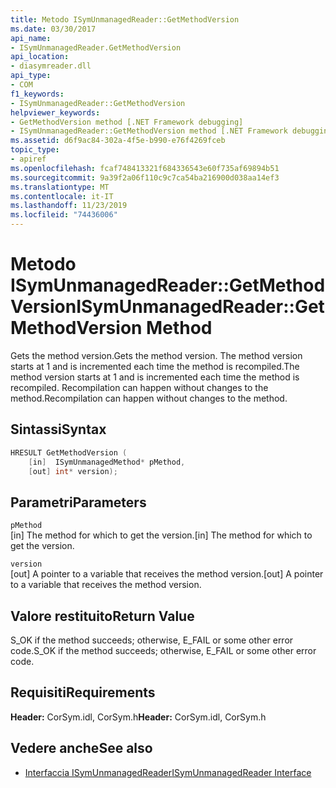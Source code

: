 ```yaml
---
title: Metodo ISymUnmanagedReader::GetMethodVersion
ms.date: 03/30/2017
api_name:
- ISymUnmanagedReader.GetMethodVersion
api_location:
- diasymreader.dll
api_type:
- COM
f1_keywords:
- ISymUnmanagedReader::GetMethodVersion
helpviewer_keywords:
- GetMethodVersion method [.NET Framework debugging]
- ISymUnmanagedReader::GetMethodVersion method [.NET Framework debugging]
ms.assetid: d6f9ac84-302a-4f5e-b990-e76f4269fceb
topic_type:
- apiref
ms.openlocfilehash: fcaf748413321f684336543e60f735af69894b51
ms.sourcegitcommit: 9a39f2a06f110c9c7ca54ba216900d038aa14ef3
ms.translationtype: MT
ms.contentlocale: it-IT
ms.lasthandoff: 11/23/2019
ms.locfileid: "74436006"
---
```

# <a name="isymunmanagedreadergetmethodversion-method"></a><span data-ttu-id="2b4fb-102">Metodo ISymUnmanagedReader::GetMethodVersion</span><span class="sxs-lookup"><span data-stu-id="2b4fb-102">ISymUnmanagedReader::GetMethodVersion Method</span></span>
<span data-ttu-id="2b4fb-103">Gets the method version.</span><span class="sxs-lookup"><span data-stu-id="2b4fb-103">Gets the method version.</span></span> <span data-ttu-id="2b4fb-104">The method version starts at 1 and is incremented each time the method is recompiled.</span><span class="sxs-lookup"><span data-stu-id="2b4fb-104">The method version starts at 1 and is incremented each time the method is recompiled.</span></span> <span data-ttu-id="2b4fb-105">Recompilation can happen without changes to the method.</span><span class="sxs-lookup"><span data-stu-id="2b4fb-105">Recompilation can happen without changes to the method.</span></span>  
  
## <a name="syntax"></a><span data-ttu-id="2b4fb-106">Sintassi</span><span class="sxs-lookup"><span data-stu-id="2b4fb-106">Syntax</span></span>  
  
```cpp  
HRESULT GetMethodVersion (  
    [in]  ISymUnmanagedMethod* pMethod,  
    [out] int* version);  
```  
  
## <a name="parameters"></a><span data-ttu-id="2b4fb-107">Parametri</span><span class="sxs-lookup"><span data-stu-id="2b4fb-107">Parameters</span></span>  
 `pMethod`  
 <span data-ttu-id="2b4fb-108">[in] The method for which to get the version.</span><span class="sxs-lookup"><span data-stu-id="2b4fb-108">[in] The method for which to get the version.</span></span>  
  
 `version`  
 <span data-ttu-id="2b4fb-109">[out] A pointer to a variable that receives the method version.</span><span class="sxs-lookup"><span data-stu-id="2b4fb-109">[out] A pointer to a variable that receives the method version.</span></span>  
  
## <a name="return-value"></a><span data-ttu-id="2b4fb-110">Valore restituito</span><span class="sxs-lookup"><span data-stu-id="2b4fb-110">Return Value</span></span>  
 <span data-ttu-id="2b4fb-111">S_OK if the method succeeds; otherwise, E_FAIL or some other error code.</span><span class="sxs-lookup"><span data-stu-id="2b4fb-111">S_OK if the method succeeds; otherwise, E_FAIL or some other error code.</span></span>  
  
## <a name="requirements"></a><span data-ttu-id="2b4fb-112">Requisiti</span><span class="sxs-lookup"><span data-stu-id="2b4fb-112">Requirements</span></span>  
 <span data-ttu-id="2b4fb-113">**Header:** CorSym.idl, CorSym.h</span><span class="sxs-lookup"><span data-stu-id="2b4fb-113">**Header:** CorSym.idl, CorSym.h</span></span>  
  
## <a name="see-also"></a><span data-ttu-id="2b4fb-114">Vedere anche</span><span class="sxs-lookup"><span data-stu-id="2b4fb-114">See also</span></span>

- [<span data-ttu-id="2b4fb-115">Interfaccia ISymUnmanagedReader</span><span class="sxs-lookup"><span data-stu-id="2b4fb-115">ISymUnmanagedReader Interface</span></span>](../../../../docs/framework/unmanaged-api/diagnostics/isymunmanagedreader-interface.md)
